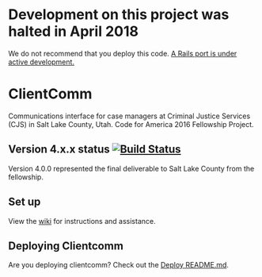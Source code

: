 # Development on this project was halted in April 2018
We do not recommend that you deploy this code. [A Rails port is under active development.](https://github.com/codeforamerica/clientcomm-rails/)

# ClientComm
Communications interface for case managers at Criminal Justice Services (CJS) in Salt Lake County, Utah. Code for America 2016 Fellowship Project.

## Version 4.x.x status [![Build Status](https://travis-ci.org/slco-2016/clientcomm.svg?branch=master)](https://travis-ci.org/slco-2016/clientcomm)
Version 4.0.0 represented the final deliverable to Salt Lake County from the fellowship.

## Set up
View the [wiki](https://github.com/slco-2016/clientcomm/wiki) for instructions and assistance.

## Deploying Clientcomm
Are you deploying clientcomm? Check out the [Deploy README.md](/blob/master/deploy/README.md).
